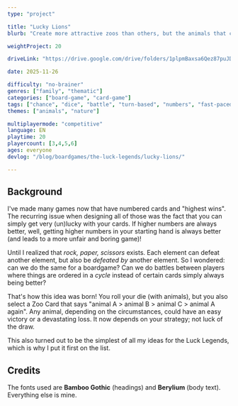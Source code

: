 ```yaml
---
type: "project"

title: "Lucky Lions"
blurb: "Create more attractive zoos than others, but the animals that come out might be a bit ... random."

weightProject: 20

driveLink: "https://drive.google.com/drive/folders/1plpmBaxsa6Qez87puJDpXHiCsU0nwK6Q"

date: 2025-11-26

difficulty: "no-brainer"
genres: ["family", "thematic"]
categories: ["board-game", "card-game"]
tags: ["chance", "dice", "battle", "turn-based", "numbers", "fast-paced", "high-score", "textless", "move-through-all"]
themes: ["animals", "nature"]

multiplayermode: "competitive"
language: EN
playtime: 20
playercount: [3,4,5,6]
ages: everyone
devlog: "/blog/boardgames/the-luck-legends/lucky-lions/"

---
```


## Background

I've made many games now that have numbered cards and "highest wins". The recurring issue when designing all of those was the fact that you can simply get very (un)lucky with your cards. If higher numbers are always better, well, getting higher numbers in your starting hand is always better (and leads to a more unfair and boring game)!

Until I realized that _rock, paper, scissors_ exists. Each element can defeat another element, but also be _defeated by_ another element. So I wondered: can we do the same for a boardgame? Can we do battles between players where things are ordered in a _cycle_ instead of certain cards simply always being better?

That's how this idea was born! You roll your die (with animals), but you also select a Zoo Card that says "animal A > animal B > animal C > animal A again". Any animal, depending on the circumstances, could have an easy victory or a devastating loss. It now depends on your strategy; not luck of the draw.

This also turned out to be the simplest of all my ideas for the Luck Legends, which is why I put it first on the list.

## Credits

The fonts used are **Bamboo Gothic** (headings) and **Berylium** (body text). Everything else is mine.